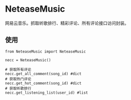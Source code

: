# NeteaseMusic
网易云音乐。抓取听歌排行、精彩评论、所有评论接口访问封装。

## 使用
```
from NeteaseMusic import NeteaseMusic

necc = NeteaseMusic()

# 获取所有评论
necc.get_all_comment(song_id) #dict
# 获取热门评论
necc.get_hot_comment(song_id) #dict
# 获取听歌排行
necc.get_listening_list(user_id) #list
```
